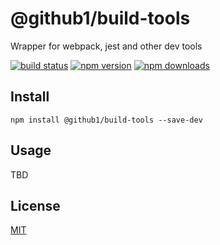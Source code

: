 # @github1/build-tools

Wrapper for webpack, jest and other dev tools

[![build status](https://img.shields.io/travis/github1/build-tools/master.svg?style=flat-square)](https://travis-ci.org/github1/build-tools)
[![npm version](https://img.shields.io/npm/v/@github1/build-tools.svg?style=flat-square)](https://www.npmjs.com/package/@github1/build-tools)
[![npm downloads](https://img.shields.io/npm/dm/@github1/build-tools.svg?style=flat-square)](https://www.npmjs.com/package/@github1/build-tools)

## Install
```shell
npm install @github1/build-tools --save-dev
```

## Usage
TBD

## License
[MIT](LICENSE.md)